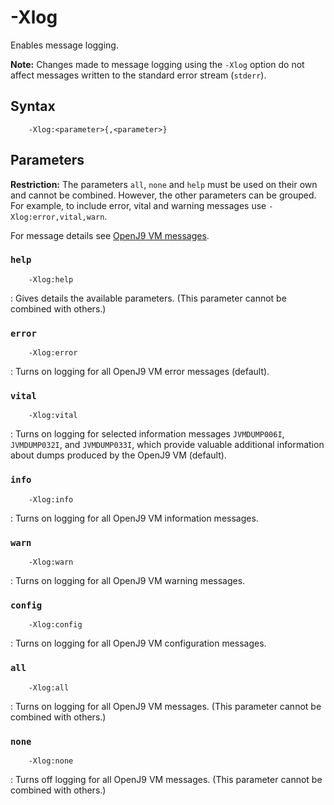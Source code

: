 <!--
* Copyright (c) 2017, 2020 IBM Corp. and others
*
* This program and the accompanying materials are made
* available under the terms of the Eclipse Public License 2.0
* which accompanies this distribution and is available at
* https://www.eclipse.org/legal/epl-2.0/ or the Apache
* License, Version 2.0 which accompanies this distribution and
* is available at https://www.apache.org/licenses/LICENSE-2.0.
*
* This Source Code may also be made available under the
* following Secondary Licenses when the conditions for such
* availability set forth in the Eclipse Public License, v. 2.0
* are satisfied: GNU General Public License, version 2 with
* the GNU Classpath Exception [1] and GNU General Public
* License, version 2 with the OpenJDK Assembly Exception [2].
*
* [1] https://www.gnu.org/software/classpath/license.html
* [2] http://openjdk.java.net/legal/assembly-exception.html
*
* SPDX-License-Identifier: EPL-2.0 OR Apache-2.0 OR GPL-2.0 WITH
* Classpath-exception-2.0 OR LicenseRef-GPL-2.0 WITH Assembly-exception
-->

# -Xlog 

Enables message logging. 

<i class="fa fa-pencil-square-o" aria-hidden="true"></i> **Note:** Changes made to message logging using the `-Xlog` option do not affect messages written to the standard error stream (`stderr`).

## Syntax

        -Xlog:<parameter>{,<parameter>}

## Parameters

<i class="fa fa-exclamation-triangle" aria-hidden="true"></i> **Restriction:** The parameters `all`, `none` and `help` must be used on their own and cannot be combined. However, the other parameters can be grouped. For example, to include error, vital and warning messages use `-Xlog:error,vital,warn`. 

For message details see [OpenJ9 VM messages](messages_intro.md#jvm-messages).

### `help`

        -Xlog:help

: Gives details the available parameters. (This parameter cannot be combined with others.)

### `error`

        -Xlog:error

: Turns on logging for all OpenJ9 VM error messages (default).

### `vital`

        -Xlog:vital

: Turns on logging for selected information messages `JVMDUMP006I`, `JVMDUMP032I`, and `JVMDUMP033I`, which provide valuable additional information about dumps produced by the OpenJ9 VM (default).

### `info`

        -Xlog:info

: Turns on logging for all OpenJ9 VM information messages.

### `warn`

        -Xlog:warn

: Turns on logging for all OpenJ9 VM warning messages.

### `config`

        -Xlog:config

: Turns on logging for all OpenJ9 VM configuration messages.

### `all`

        -Xlog:all

: Turns on logging for all OpenJ9 VM messages. (This parameter cannot be combined with others.)

### `none`

        -Xlog:none

: Turns off logging for all OpenJ9 VM messages. (This parameter cannot be combined with others.)


<!-- ==== END OF TOPIC ==== xlog.md ==== -->

